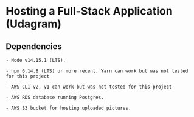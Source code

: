 # Hosting a Full-Stack Application (Udagram)

## Dependencies

```
- Node v14.15.1 (LTS).

- npm 6.14.8 (LTS) or more recent, Yarn can work but was not tested for this project

- AWS CLI v2, v1 can work but was not tested for this project

- AWS RDS database running Postgres.

- AWS S3 bucket for hosting uploaded pictures.

```